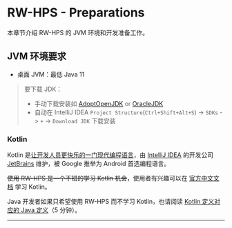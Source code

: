 # RW-HPS - Preparations

本章节介绍 RW-HPS 的 JVM 环境和开发准备工作。

## JVM 环境要求

- 桌面 JVM：最低 Java 11

> 要下载 JDK：
> - 手动下载安装如 [AdoptOpenJDK](https://adoptopenjdk.net/) or [OracleJDK](https://www.oracle.com/java/technologies/javase-downloads.html)
> - 自动在 IntelliJ IDEA `Project Structure`(`Ctrl+Shift+Alt+S`) -> `SDKs` -> `+` -> `Download JDK` 下载安装

### Kotlin

Kotlin 是[让开发人员更快乐的一门现代编程语言](https://www.kotlincn.net/)，由 [IntelliJ IDEA](https://www.jetbrains.com/idea/)
的开发公司 [JetBrains](https://www.jetbrains.com/) 维护，被 Google 推举为 Android 首选编程语言。

~~使用 RW-HPS 是一个不错的学习 Kotlin 机会~~，使用者有兴趣可以在 [官方中文文档](https://www.kotlincn.net/docs/reference/) 学习 Kotlin。

Java 开发者如果只希望使用 RW-HPS 而不学习 Kotlin，也请阅读 [Kotlin 定义对应的 Java 定义](/plugin/KotlinAndJava.md)（5 分钟）。


----

